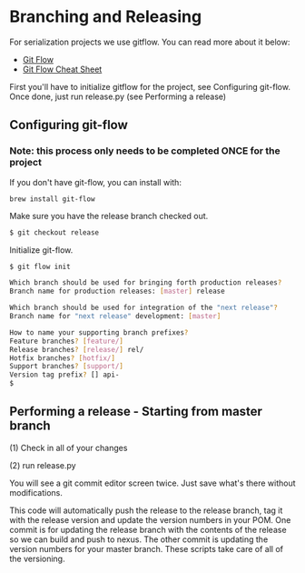 # Branching and Releasing

For serialization projects we use gitflow. You can read more about it below:

  * [Git Flow](http://nvie.com/posts/a-successful-git-branching-model/)
  * [Git Flow Cheat Sheet](https://danielkummer.github.io/git-flow-cheatsheet/)

First you'll have to initialize gitflow for the project, see Configuring git-flow. Once done, just run release.py (see Performing a release)

## Configuring git-flow

### Note: this process only needs to be completed ONCE for the project

If you don't have git-flow, you can install with:

```
brew install git-flow
```

Make sure you have the release branch checked out.

```bash
$ git checkout release
```

Initialize git-flow.

```bash
$ git flow init

Which branch should be used for bringing forth production releases?
Branch name for production releases: [master] release

Which branch should be used for integration of the "next release"?
Branch name for "next release" development: [master] 

How to name your supporting branch prefixes?
Feature branches? [feature/] 
Release branches? [release/] rel/
Hotfix branches? [hotfix/] 
Support branches? [support/] 
Version tag prefix? [] api-
$
```

## Performing a release - Starting from master branch

(1) Check in all of your changes

(2) run release.py

You will see a git commit editor screen twice. Just save what's there without modifications.

This code will automatically push the release to the release branch, tag it with the release 
version and update the version numbers in your POM. One commit is for updating the release branch with the 
contents of the release so we can build and push to nexus. The other commit is updating the version numbers 
for your master branch. These scripts take care of all of the versioning.

